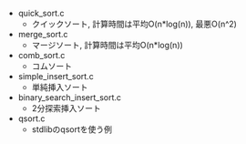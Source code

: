 - quick_sort.c
    - クイックソート, 計算時間は平均O(n*log(n)), 最悪O(n^2)
- merge_sort.c
    - マージソート, 計算時間は平均O(n*log(n))
- comb_sort.c
    - コムソート
- simple_insert_sort.c
    - 単純挿入ソート
- binary_search_insert_sort.c
    - 2分探索挿入ソート
- qsort.c
    - stdlibのqsortを使う例
